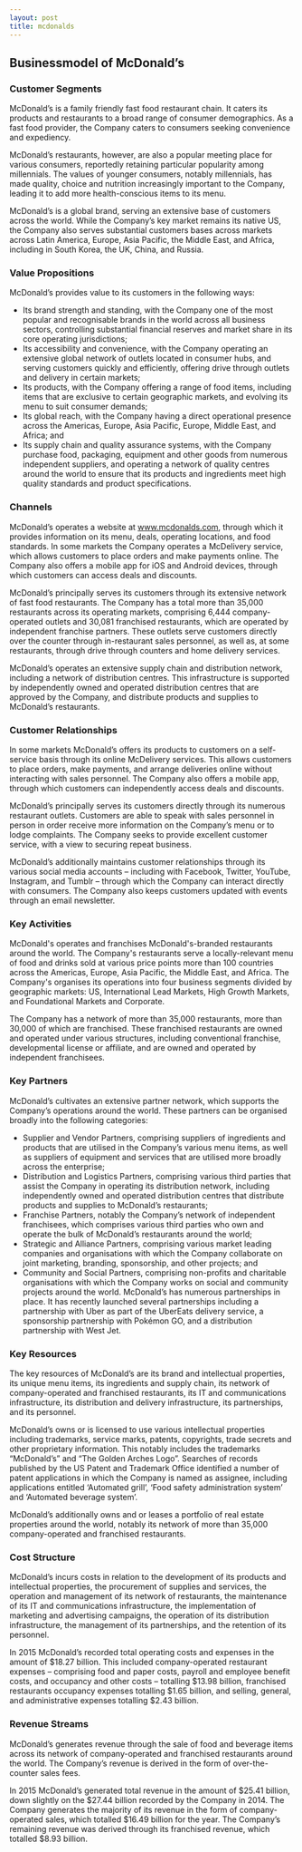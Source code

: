 ```yaml
---
layout: post
title: mcdonalds
---
```


Businessmodel of McDonald’s
----------------------------

### Customer Segments

McDonald’s is a family friendly fast food restaurant chain. It caters its products and restaurants to a broad range of consumer demographics. As a fast food provider, the Company caters to consumers seeking convenience and expediency.

McDonald’s restaurants, however, are also a popular meeting place for various consumers, reportedly retaining particular popularity among millennials. The values of younger consumers, notably millennials, has made quality, choice and nutrition increasingly important to the Company, leading it to add more health-conscious items to its menu.

McDonald’s is a global brand, serving an extensive base of customers across the world. While the Company’s key market remains its native US, the Company also serves substantial customers bases across markets across Latin America, Europe, Asia Pacific, the Middle East, and Africa, including in South Korea, the UK, China, and Russia.

### Value Propositions

McDonald’s provides value to its customers in the following ways:

 * Its brand strength and standing, with the Company one of the most popular and recognisable brands in the world across all business sectors, controlling substantial financial reserves and market share in its core operating jurisdictions;
* Its accessibility and convenience, with the Company operating an extensive global network of outlets located in consumer hubs, and serving customers quickly and efficiently, offering drive through outlets and delivery in certain markets;
* Its products, with the Company offering a range of food items, including items that are exclusive to certain geographic markets, and evolving its menu to suit consumer demands;
* Its global reach, with the Company having a direct operational presence across the Americas, Europe, Asia Pacific, Europe, Middle East, and Africa; and
* Its supply chain and quality assurance systems, with the Company purchase food, packaging, equipment and other goods from numerous independent suppliers, and operating a network of quality centres around the world to ensure that its products and ingredients meet high quality standards and product specifications.
 ### Channels

McDonald’s operates a website at www.mcdonalds.com, through which it provides information on its menu, deals, operating locations, and food standards. In some markets the Company operates a McDelivery service, which allows customers to place orders and make payments online. The Company also offers a mobile app for iOS and Android devices, through which customers can access deals and discounts.

McDonald’s principally serves its customers through its extensive network of fast food restaurants. The Company has a total more than 35,000 restaurants across its operating markets, comprising 6,444 company-operated outlets and 30,081 franchised restaurants, which are operated by independent franchise partners. These outlets serve customers directly over the counter through in-restaurant sales personnel, as well as, at some restaurants, through drive through counters and home delivery services.

McDonald’s operates an extensive supply chain and distribution network, including a network of distribution centres. This infrastructure is supported by independently owned and operated distribution centres that are approved by the Company, and distribute products and supplies to McDonald’s restaurants.

### Customer Relationships

In some markets McDonald’s offers its products to customers on a self-service basis through its online McDelivery services. This allows customers to place orders, make payments, and arrange deliveries online without interacting with sales personnel. The Company also offers a mobile app, through which customers can independently access deals and discounts.

McDonald’s principally serves its customers directly through its numerous restaurant outlets. Customers are able to speak with sales personnel in person in order receive more information on the Company’s menu or to lodge complaints. The Company seeks to provide excellent customer service, with a view to securing repeat business.

McDonald’s additionally maintains customer relationships through its various social media accounts – including with Facebook, Twitter, YouTube, Instagram, and Tumblr – through which the Company can interact directly with consumers. The Company also keeps customers updated with events through an email newsletter.

### Key Activities

McDonald's operates and franchises McDonald's-branded restaurants around the world. The Company's restaurants serve a locally-relevant menu of food and drinks sold at various price points more than 100 countries across the Americas, Europe, Asia Pacific, the Middle East, and Africa. The Company's organises its operations into four business segments divided by geographic markets: US, International Lead Markets, High Growth Markets, and Foundational Markets and Corporate.

The Company has a network of more than 35,000 restaurants, more than 30,000 of which are franchised. These franchised restaurants are owned and operated under various structures, including conventional franchise, developmental license or affiliate, and are owned and operated by independent franchisees.

### Key Partners

McDonald’s cultivates an extensive partner network, which supports the Company’s operations around the world. These partners can be organised broadly into the following categories:

 * Supplier and Vendor Partners, comprising suppliers of ingredients and products that are utilised in the Company’s various menu items, as well as suppliers of equipment and services that are utilised more broadly across the enterprise;
* Distribution and Logistics Partners, comprising various third parties that assist the Company in operating its distribution network, including independently owned and operated distribution centres that distribute products and supplies to McDonald’s restaurants;
* Franchise Partners, notably the Company’s network of independent franchisees, which comprises various third parties who own and operate the bulk of McDonald’s restaurants around the world;
* Strategic and Alliance Partners, comprising various market leading companies and organisations with which the Company collaborate on joint marketing, branding, sponsorship, and other projects; and
* Community and Social Partners, comprising non-profits and charitable organisations with which the Company works on social and community projects around the world.
 McDonald’s has numerous partnerships in place. It has recently launched several partnerships including a partnership with Uber as part of the UberEats delivery service, a sponsorship partnership with Pokémon GO, and a distribution partnership with West Jet.

### Key Resources

The key resources of McDonald’s are its brand and intellectual properties, its unique menu items, its ingredients and supply chain, its network of company-operated and franchised restaurants, its IT and communications infrastructure, its distribution and delivery infrastructure, its partnerships, and its personnel.

McDonald’s owns or is licensed to use various intellectual properties including trademarks, service marks, patents, copyrights, trade secrets and other proprietary information. This notably includes the trademarks “McDonald’s” and “The Golden Arches Logo”. Searches of records published by the US Patent and Trademark Office identified a number of patent applications in which the Company is named as assignee, including applications entitled ‘Automated grill’, ‘Food safety administration system’ and ‘Automated beverage system’.

McDonald’s additionally owns and or leases a portfolio of real estate properties around the world, notably its network of more than 35,000 company-operated and franchised restaurants.

### Cost Structure

McDonald’s incurs costs in relation to the development of its products and intellectual properties, the procurement of supplies and services, the operation and management of its network of restaurants, the maintenance of its IT and communications infrastructure, the implementation of marketing and advertising campaigns, the operation of its distribution infrastructure, the management of its partnerships, and the retention of its personnel.

In 2015 McDonald’s recorded total operating costs and expenses in the amount of $18.27 billion. This included company-operated restaurant expenses – comprising food and paper costs, payroll and employee benefit costs, and occupancy and other costs – totalling $13.98 billion, franchised restaurants occupancy expenses totalling $1.65 billion, and selling, general, and administrative expenses totalling $2.43 billion.

### Revenue Streams

McDonald’s generates revenue through the sale of food and beverage items across its network of company-operated and franchised restaurants around the world. The Company’s revenue is derived in the form of over-the-counter sales fees.

In 2015 McDonald’s generated total revenue in the amount of $25.41 billion, down slightly on the $27.44 billion recorded by the Company in 2014. The Company generates the majority of its revenue in the form of company-operated sales, which totalled $16.49 billion for the year. The Company’s remaining revenue was derived through its franchised revenue, which totalled $8.93 billion.
